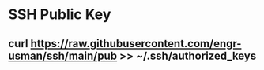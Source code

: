 # SSH Public Key

## curl https://raw.githubusercontent.com/engr-usman/ssh/main/pub >> ~/.ssh/authorized_keys
